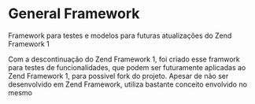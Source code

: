 # General Framework
Framework para testes e modelos para futuras atualizações do Zend Framework 1

Com a descontinuação do Zend Framework 1, foi criado esse framwork para testes de funcionalidades, que podem ser futuramente aplicadas ao Zend Framework 1, para possivel fork do projeto. Apesar de não ser desenvolvido em Zend Framework, utiliza bastante conceito envolvido no mesmo


